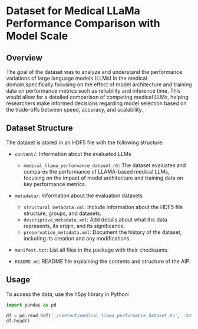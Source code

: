 # Dataset for Medical LLaMa Performance Comparison with Model Scale

## Overview

The goal of the dataset was to analyze and understand the performance variations of large language models (LLMs) in the medical domain,specifically focusing on the effect of model architecture and training data on performance metrics such as reliability and inference time. 
This would allow for a detailed comparison of competing medical LLMs, helping researchers make informed decisions regarding model selection based on the trade-offs between speed, accuracy, and scalability.

## Dataset Structure

The dataset is stored in an HDF5 file with the following structure:

- `content/`: Information about the evaluated LLMs
  - `medical_llama_performance_dataset.h5`: The dataset evaluates and compares the performance of LLAMA-based medical LLMs, focusing on the impact of model architecture and training data on key performance metrics.

- `metadata/`: Information about the evaluation datasets
  - `structural_metadata.xml`: Include information about the HDF5 file structure, groups, and datasets.
  - `descriptive_metadata.xml`: Add details about what the data represents, its origin, and its significance.
  - `preservation_metadata.xml`: Document the history of the dataset, including its creation and any modifications.

- `manifest.txt`: List all files in the package with their checksums.

- `README.md`: README file explaining the contents and structure of the AIP.


## Usage

To access the data, use the h5py library in Python:

```python
import pandas as pd

df = pd.read_hdf('./content/medical_llama_performance_dataset.h5', 'data')
df.head()
```